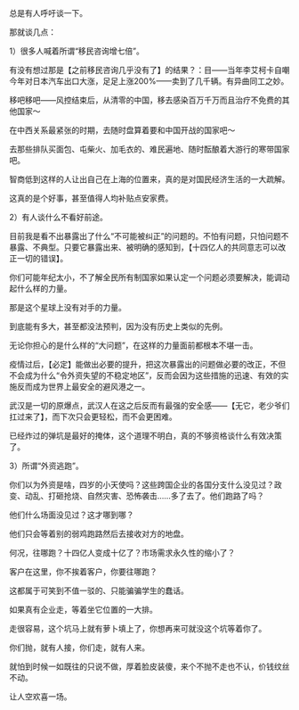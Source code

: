 总是有人呼吁谈一下。

那就谈几点：

1）很多人喊着所谓“移民咨询增七倍”。

有没有想过那是【之前移民咨询几乎没有了】的结果？：目——当年李艾柯卡自嘲今年对日本汽车出口大涨，足足上涨200%——卖到了几千辆。有异曲同工之妙。

移吧移吧——风控结束后，从清零的中国，移去感染百万千万而且治疗不免费的其他国家～

在中西关系最紧张的时期，去随时盘算着要和中国开战的国家吧～

去那些排队买面包、屯柴火、加毛衣的、难民遍地、随时酝酿着大游行的寒带国家吧。

智商低到这样的人让出自己在上海的位置来，真的是对国民经济生活的一大疏解。

这真的是个好事，甚至值得人均补贴点安家费。

2）有人谈什么不看好前途。

目前我是看不出暴露出了什么“不可能被纠正”的问题的。不怕有问题，只怕问题不暴露、不典型。只要它暴露出来、被明确的感知到，【十四亿人的共同意志可以改正一切的错误】。

你们可能年纪太小，不了解全民所有制国家如果认定一个问题必须要解决，能调动起什么样的力量。

那是这个星球上没有对手的力量。

到底能有多大，甚至都没法预判，因为没有历史上类似的先例。

无论你担心的是什么样的“大问题”，在这样的力量面前都根本不堪一击。

疫情过后，【必定】能做出必要的提升，把这次暴露出的问题做必要的改正，不但不会成为什么“令外资失望的不稳定地区”，反而会因为这些措施的迅速、有效的实施反而成为世界上最安全的避风港之一。

武汉是一切的原爆点，武汉人在这之后反而有最强的安全感——【无它，老少爷们扛过来了】，而下次只会更轻松，而不会更困难。

已经炸过的弹坑是最好的掩体，这个道理不明白，真的不够资格谈什么有效决策了。

3）所谓“外资逃跑”。

你们以为外资是啥，四岁的小天使吗？这些跨国企业的各国分支什么没见过？政变、动乱、打砸抢烧、自然灾害、恐怖袭击……多了去了。他们跑路了吗？

他们什么场面没见过？这才哪到哪？

他们只会等着别的弱鸡跑路然后去接收对方的地盘。

何况，往哪跑？十四亿人变成十亿了？市场需求永久性的缩小了？

客户在这里，你不挨着客户，你要往哪跑？

这都属于可笑到不值一驳的、只能骗骗学生的蠢话。

如果真有企业走，等着坐它位置的一大排。

走很容易，这个坑马上就有萝卜填上了，你想再来可就没这个坑等着你了。

你们抛，就有人接，你们走，就有人来。

就怕到时候一如既往的只说不做，厚着脸皮装傻，来个不抛不走也不认，价钱纹丝不动。

让人空欢喜一场。

